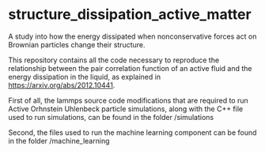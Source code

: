 # structure_dissipation_active_matter
A study into how the energy dissipated when nonconservative forces act on Brownian particles change their structure.

This repository contains all the code necessary to reproduce the relationship between the pair correlation function of an active fluid and the energy dissipation in the liquid, as explained in https://arxiv.org/abs/2012.10441.

First of all, the lammps source code modifications that are required to run Active Orhnstein Uhlenbeck particle simulations, along with the C++ file used to run simulations, can be found in the folder /simulations

Second, the files used to run the machine learning component can be found in the folder /machine_learning
